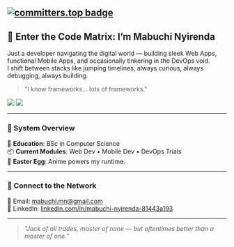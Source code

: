 ## [![committers.top badge](https://user-badge.committers.top/malawi/BuchiNy.svg)](https://user-badge.committers.top/malawi/BuchiNy)
## 🧠 Enter the Code Matrix: I’m Mabuchi Nyirenda  

Just a developer navigating the digital world — building sleek Web Apps, functional Mobile Apps, and occasionally tinkering in the DevOps void.  
I shift between stacks like jumping timelines, always curious, always debugging, always building.

> "I know frameworks... lots of frameworks."

<p float="left">
  <img src="https://github-readme-stats.vercel.app/api/top-langs/?username=BuchiNy&layout=compact&theme=matrix" />
  <img src="https://github-readme-stats.vercel.app/api?username=BuchiNy&show_icons=true&theme=matrix" />
</p>

---

### 🚀 System Overview

🧠 **Education**: BSc in Computer Science  
📦 **Current Modules**: Web Dev • Mobile Dev • DevOps Trials  
👾 **Easter Egg**: Anime powers my runtime.

---

### 📡 Connect to the Network

📧 Email: [mabuchi.mn@gmail.com](mailto:mabuchi.mn@gmail.com)  
💼 LinkedIn: [linkedin.com/in/mabuchi-nyirenda-81443a193](https://www.linkedin.com/in/mabuchi-nyirenda-81443a193)

---

> _"Jack of all trades, master of none — but oftentimes better than a master of one."_
